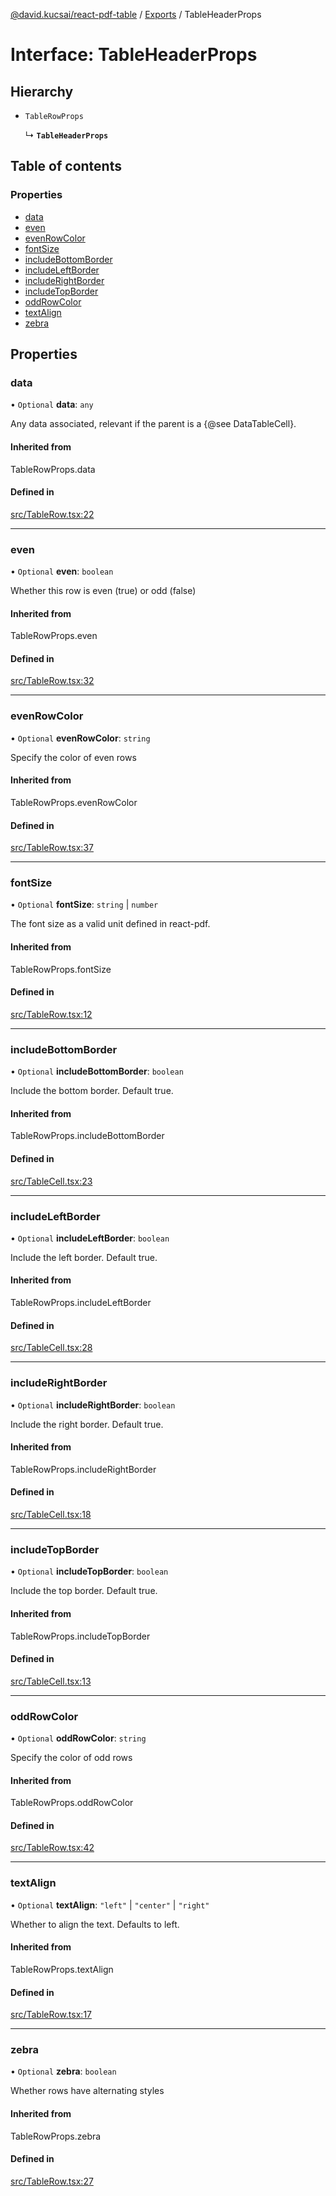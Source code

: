 [@david.kucsai/react-pdf-table](../README.md) / [Exports](../modules.md) / TableHeaderProps

# Interface: TableHeaderProps

## Hierarchy

- `TableRowProps`

  ↳ **`TableHeaderProps`**

## Table of contents

### Properties

- [data](TableHeaderProps.md#data)
- [even](TableHeaderProps.md#even)
- [evenRowColor](TableHeaderProps.md#evenrowcolor)
- [fontSize](TableHeaderProps.md#fontsize)
- [includeBottomBorder](TableHeaderProps.md#includebottomborder)
- [includeLeftBorder](TableHeaderProps.md#includeleftborder)
- [includeRightBorder](TableHeaderProps.md#includerightborder)
- [includeTopBorder](TableHeaderProps.md#includetopborder)
- [oddRowColor](TableHeaderProps.md#oddrowcolor)
- [textAlign](TableHeaderProps.md#textalign)
- [zebra](TableHeaderProps.md#zebra)

## Properties

### data

• `Optional` **data**: `any`

Any data associated, relevant if the parent is a {@see DataTableCell}.

#### Inherited from

TableRowProps.data

#### Defined in

[src/TableRow.tsx:22](https://github.com/dmk99/react-pdf-table/blob/ddcba28/src/TableRow.tsx#L22)

___

### even

• `Optional` **even**: `boolean`

Whether this row is even (true) or odd (false)

#### Inherited from

TableRowProps.even

#### Defined in

[src/TableRow.tsx:32](https://github.com/dmk99/react-pdf-table/blob/ddcba28/src/TableRow.tsx#L32)

___

### evenRowColor

• `Optional` **evenRowColor**: `string`

Specify the color of even rows

#### Inherited from

TableRowProps.evenRowColor

#### Defined in

[src/TableRow.tsx:37](https://github.com/dmk99/react-pdf-table/blob/ddcba28/src/TableRow.tsx#L37)

___

### fontSize

• `Optional` **fontSize**: `string` \| `number`

The font size as a valid unit defined in react-pdf.

#### Inherited from

TableRowProps.fontSize

#### Defined in

[src/TableRow.tsx:12](https://github.com/dmk99/react-pdf-table/blob/ddcba28/src/TableRow.tsx#L12)

___

### includeBottomBorder

• `Optional` **includeBottomBorder**: `boolean`

Include the bottom border. Default true.

#### Inherited from

TableRowProps.includeBottomBorder

#### Defined in

[src/TableCell.tsx:23](https://github.com/dmk99/react-pdf-table/blob/ddcba28/src/TableCell.tsx#L23)

___

### includeLeftBorder

• `Optional` **includeLeftBorder**: `boolean`

Include the left border. Default true.

#### Inherited from

TableRowProps.includeLeftBorder

#### Defined in

[src/TableCell.tsx:28](https://github.com/dmk99/react-pdf-table/blob/ddcba28/src/TableCell.tsx#L28)

___

### includeRightBorder

• `Optional` **includeRightBorder**: `boolean`

Include the right border. Default true.

#### Inherited from

TableRowProps.includeRightBorder

#### Defined in

[src/TableCell.tsx:18](https://github.com/dmk99/react-pdf-table/blob/ddcba28/src/TableCell.tsx#L18)

___

### includeTopBorder

• `Optional` **includeTopBorder**: `boolean`

Include the top border. Default true.

#### Inherited from

TableRowProps.includeTopBorder

#### Defined in

[src/TableCell.tsx:13](https://github.com/dmk99/react-pdf-table/blob/ddcba28/src/TableCell.tsx#L13)

___

### oddRowColor

• `Optional` **oddRowColor**: `string`

Specify the color of odd rows

#### Inherited from

TableRowProps.oddRowColor

#### Defined in

[src/TableRow.tsx:42](https://github.com/dmk99/react-pdf-table/blob/ddcba28/src/TableRow.tsx#L42)

___

### textAlign

• `Optional` **textAlign**: ``"left"`` \| ``"center"`` \| ``"right"``

Whether to align the text. Defaults to left.

#### Inherited from

TableRowProps.textAlign

#### Defined in

[src/TableRow.tsx:17](https://github.com/dmk99/react-pdf-table/blob/ddcba28/src/TableRow.tsx#L17)

___

### zebra

• `Optional` **zebra**: `boolean`

Whether rows have alternating styles

#### Inherited from

TableRowProps.zebra

#### Defined in

[src/TableRow.tsx:27](https://github.com/dmk99/react-pdf-table/blob/ddcba28/src/TableRow.tsx#L27)

